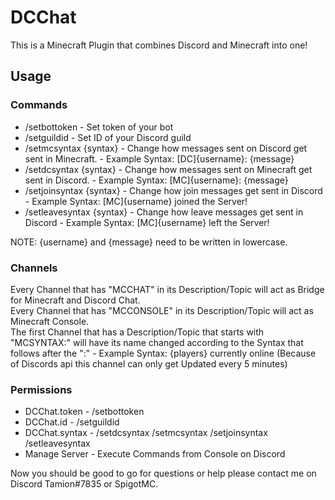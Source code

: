# DCChat
This is a Minecraft Plugin that combines Discord and Minecraft into one!
## Usage
### Commands
- /setbottoken - Set token of your bot
- /setguildid - Set ID of your Discord guild
- /setmcsyntax {syntax} - Change how messages sent on Discord get sent in Minecraft. - Example Syntax: [DC]{username}: {message}
- /setdcsyntax {syntax} - Change how messages sent on Minecraft get sent in Discord. - Example Syntax: [MC]{username}: {message}
- /setjoinsyntax {syntax} - Change how join messages get sent in Discord - Example Syntax: [MC]{username} joined the Server!
- /setleavesyntax {syntax} - Change how leave messages get sent in Discord - Example Syntax: [MC]{username} left the Server!

NOTE: {username} and {message} need to be written in lowercase.
### Channels
Every Channel that has "MCCHAT" in its Description/Topic will act as Bridge for Minecraft and Discord Chat.\
Every Channel that has "MCCONSOLE" in its Description/Topic will act as Minecraft Console. \
The first Channel that has a Description/Topic that starts with "MCSYNTAX:" will have its name changed according to the Syntax that follows after the ":" - Example Syntax: {players} currently online (Because of Discords api this channel can only get Updated every 5 minutes)
### Permissions
- DCChat.token - /setbottoken
- DCChat.id - /setguildid
- DCChat.syntax - /setdcsyntax /setmcsyntax /setjoinsyntax /setleavesyntax
- Manage Server - Execute Commands from Console on Discord

Now you should be good to go for questions or help please contact me on Discord Tamion#7835 or SpigotMC.